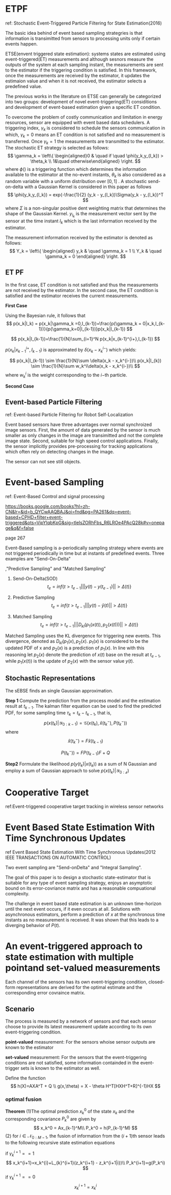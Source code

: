 # ETPF

ref: Stochastic Event-Triggered Particle Filtering for State Estimation(2016)



The basic idea behind of event based sampling strategries is that information is transimitted from sensors to processing units only if certain events happen.

ETSE(envent triggered state estimation): systems states are estimated using event-triggered(ET) measurements and although sesnors measure the outputs of the system at each sampling instant, the measurements are sent to the estimator if the triggering condition is satisfied.  In this framework, once the measurements are received by the estimator, it updates the estimaion value and when it is not received, the estimator selects a predefined value. 



The previous works in the literature on ETSE can generally be categorized into two groups: development of novel event-triggering(ET) considitions and development of event-based estimation given a specific ET condition. 

To overcome the problem of costly communication and limitation in energy resources, sensor are equipped with event based data schedulers. A triggering index, $\gamma_k$ is considered to schedule the sensors communication in which, $\gamma_k = 0$ means an ET condition is not satisfied and no measurement is transferred. Once $\gamma_k = 1$ the measurements are transmitted to the estimator.  The stochastic ET strategy is selected as follows:
$$
\gamma_k = \left\{ \begin{aligned}0 & \quad if  \quad \phi(y_k,y_{l_k}) > \theta_k \\
1&\quad otherwise\end{aligned} \right.
$$
where $\phi()$ is a triggering function which determines the information available to the estimator at the no-event instants, $\theta_k$ is also considered as a random variable with a uniform distribution over $[0,1]$ . A stochastic send-on-delta with a Gaussian Kernel is considered in this paper as follows
$$
\phi(y_k,y_{l_k}) = exp(-\frac{1}{2} (y_k - y_{l_k})\Sigma(y_k - y_{l_k})^T
$$
where $\Sigma$ is a non-singular positive dent weighting matrix that determines the shape of the Gaussian Kernel. $y_{l_k}$ is the measurement vector sent by the sensor at the time instant $l_k$ which is the last information received by the estimator. 



The measurement information received by the estimator is denoted as follows:
$$
Y_k = \left\{
\begin{aligned}
y_k & \quad \gamma_k = 1 \\
Y_k & \quad \gamma_k = 0
\end{aligned}
\right.
$$

## ET PF

In the first case, ET condition is not satisfied and thus the measurements are not received by the estimator. In the second case, the ET condition is satisfied and the estimator receives the current measurements.

**First Case**

Using the Bayesian rule, it follows that
$$
p(x_k|I_k) = p(x_k|\gamma_k =0,I_{k-1})=\frac{p(\gamma_k = 0|x_k,I_{k-1})}{p(\gamma_k=0|I_{k-1})}p(x_k|I_{k-1})
$$

$$
p(x_k|I_{k-1})=\frac{1}{N}\sum_{i=1}^N p(x_k|x_{k-1}^{i+},I_{k-1})
$$


$p(x_k|x_{k-1}^{i+},I_{k-1})$ is approximated by $\delta(x_k - x_k^{i-})$ which yields:


$$
p(x_k|I_{k-1}) \sim \frac{1}{N}\sum \delta(x_k - x_k^{i-})\\
p(x_k|I_{k}) \sim \frac{1}{N}\sum w_k^i\delta(x_k - x_k^{i-})\\
$$
where $w_k^i$ is the weight corresponding to the $i-$th particle.

**Second Case**



## Event-based Particle Filtering

ref: Event-based Particle Filtering for Robot Self-Localization

Event based sensors have three advantages over normal synchroized image sensors. First, the amount of data generated by the sensor is much smaller as only changes in the image are transimitted and not the complete image state.  Second, suitable for high speed control applications. Finally, the sensor implicitly provides pre-processing for tracking applications which often rely on detecting changes in the image. 



The sensor can not see still objects. 

# Event-based Sampling

ref: Event-Based Control and signal processing

https://books.google.com/books?hl=zh-CN&lr=&id=b_QYCwAAQBAJ&oi=fnd&pg=PA261&dq=event-based+CPHD+filter+event-triggered&ots=VjpYIqbKpG&sig=tleIsZORhFbs_R6LROe4PAcQ28k#v=onepage&q&f=false

page 267

Event-Based sampling is a-periodically sampling strategy where events are not triggered periodically in time but at instants of predefined events.  Three examples are "Send-On-Delta"

,"Predictive Sampling" and "Matched Sampling"

1. Send-On-Delta(SOD)
   $$
   t_e = inf \left\{t > t_{e-1}| ||y(t) - y(t_{e-1})||  > \Delta(t)\right\}
   $$

2. Predictive Sampling
   $$
   t_e = inf  \left\{ t>t_{e-1} | ||y(t) - \hat{y}(t)||  > \Delta(t) \right\}
   $$

3. Matched Sampling
   $$
   t_e = inf \left\{ t > t_{e-1}| ||D_{kl}(p_1(x(t)),p_2(x(t)))|| > \Delta(t) \right\}
   $$



Matched Sampling uses the KL divergence for triggering new events. This divergence, denoted as $D_{kl}(p_1(x),p_2(x)$.  $p_1(x)$ is considered to be the updated PDF of x and $p_2(x)$ is a prediction of $p_1(x)$. In line with this reasoning let $p_2(x)$ denote the prediction of $x(t)$ base on the result at $t_{e-1}$, while $p_1(x(t))$ is the update of $p_2(x)$ with the sensor value $y(t)$. 



## Stochastic Representations

The sEBSE finds an single Gaussian approximation.

**Step 1**  Compute the prediction from the process model and the estimation result at $t_{k-1}$. The kalman filter equation can be used to find the predicted PDF, for some sampling time $\tau_k = t_{k} - t_{k-1}$, that is,
$$
p(x(t_k) | \mathcal{Y}_{0:k-1}) = \mathcal{G}(x(t_k),\hat{x}(t_k^-),P(t_k^-))
$$
where
$$
\hat{x}(t_k^-) = F \hat{x}(t_{k-1})
$$

$$
P(t_k^-)) = F P(t_{k-1})F+Q
$$

**Step2** Formulate the likelihood $p(y(t_k)|x(t_k))$ as a sum of N Gaussian and employ a sum of Gaussian approach to solve $p(x(t_k)|\mathcal{Y_{0:k}})$

#  Cooperative Target

ref:Event-triggered cooperative target tracking in
wireless sensor networks

# Event Based State Estimation With Time Synchronous Updates

ref Event Based State Estimation With Time Synchronous Updates(2012 IEEE TRANSACTIONS ON AUTOMATIC CONTROL)

Two event sampling are "Send-onDelta" and "Integral Sampling". 

The goal of this paper is to design a stochastic state-estimator that is suitable for any type of event sampling strategy, enjoys an asymptotic bound on its error-covriance matrix and has a reasonable compuational complexity. 

The challenge in event based state estimation is an unknown time-horizon until the next event occurs, if it even occurs at all. Solutions with asynchronous estimators, perform a prediction of $x$ at the synchronous time instants as no measurement is received. It was shown that this leads to a diverging behavior of $P(t)$. 



# An event-triggered approach to state estimation with multiple pointand set-valued measurements

Each channel of the sensors has its own event-triggering condition, closed-form representations are derived for the optimal estimate and the corresponding error covraince matrix. 



## Scenario

The process is measured by a network of sensors and that each sensor choose to provide its latest measurement update according to its own event-triggering condition. 

**point-valued** measurement: For the sensors whoise sensor outputs are known to the estimator

**set-valued** measurement: For the sensors that the event-triggering conditions are not satisfied, some information containded in the event-trigger sets is known to the estimator as well.

Define the function
$$
h(X)=AXA^T + Q \\
g(x,\theta) = X - \theta H^T[HXH^T+R]^{-1}HX
$$

### optimal fusion

**Theorem** (1)The optimal prediction $x_k^0$ of the state $x_k$ and the corresponding covariance $P_k^0$ are given by
$$
x_k^0 = Ax_{k-1}^M\\
P_k^0 = h(P_{k-1}^M)
$$
(2) for $i \in \mathcal{N}_{0:M-1}$, the fusion of information from the $(i+1)$th  sensor leads to the following recursive state estimation equations

if $\gamma_k^{i+1} == 1$
$$
x_k^{i+1}=x_k^{i}+L_{k}^{i+1}(z_k^{i+1} - z_k^{i+1|i})\\
P_k^{i+1}=g(P_k^i)
$$
if $\gamma_k^{i+1} == 0$
$$
x_{k}^{i+1} = x_k^i
$$
